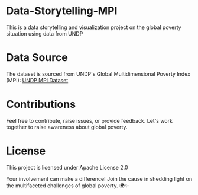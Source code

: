# Data-Storytelling-MPI
This is a data storytelling and visualization project on the global poverty situation using data from UNDP 

# Data Source
The dataset is sourced from UNDP's Global Multidimensional Poverty Index (MPI): [UNDP MPI Dataset](https://hdr.undp.org/content/2023-global-multidimensional-poverty-index-mpi#/indicies/MPI )

# Contributions
Feel free to contribute, raise issues, or provide feedback. Let's work together to raise awareness about global poverty.

# License
This project is licensed under Apache License 2.0

Your involvement can make a difference! Join the cause in shedding light on the multifaceted challenges of global poverty. 🌍✨
